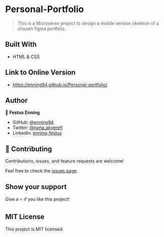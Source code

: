 # Personal-Portfolio

> This is a Microverse project to design a mobile version skeleton of a chosen figma portfolio.  

## Built With

- HTML & CSS

## Link to Online Version

- https://enning94.github.io/Personal-portfolio/

## Author

👤 **Festus Enning**

- GitHub: [@enning94](https://github.com/Enning94)
- Twitter: [@nana_akyerefi](https://twitter.com/nana_akyerefi)
- LinkedIn: [enning-festus](https://linkedin.com/in/enning-festus)

## 🤝 Contributing

Contributions, issues, and feature requests are welcome!

Feel free to check the [issues page](../../issues/).

## Show your support

Give a ⭐️ if you like this project!

## MIT License
This project is MIT licensed.